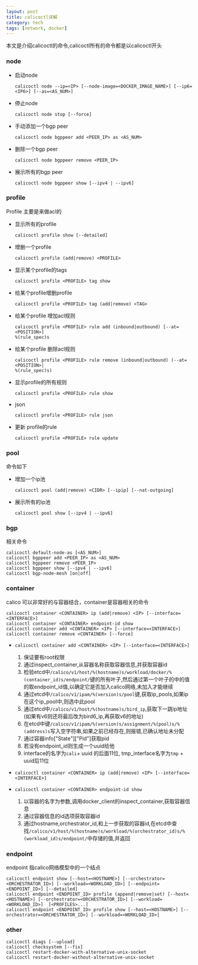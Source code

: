 ```yaml
---
layout: post
title: calicoctl详解
category: tech
tags: [network, docker]
---
```


本文是介绍calicoctl的命令,calicoctl所有的命令都是以calicoctl开头

### node

* 启动node

    ```
    calicoctl node --ip=<IP> [--node-image=<DOCKER_IMAGE_NAME>] [--ip6=<IP6>] [--as=<AS_NUM>]
    ```

* 停止node

    ```
    calicoctl node stop [--force]
    ```
 
* 手动添加一个bgp peer

    ```
    calicoctl node bgppeer add <PEER_IP> as <AS_NUM>
    ```
    
* 删除一个bgp peer

    ```
    calicoctl node bgppeer remove <PEER_IP>
    ```
   
* 展示所有的bgp peer

    ```
    calicoctl node bgppeer show [--ipv4 | --ipv6]
    ```

### profile

Profile 主要是来做acl的

* 显示所有的profile

    ```
    calicoctl profile show [--detailed]
    ```

* 增删一个profile
    
    ```
    calicoctl profile (add|remove) <PROFILE>
    ```
    
* 显示某个profile的tags

    ```
    calicoctl profile <PROFILE> tag show
    ```
    
* 给某个profile增删profile

    ```
    calicoctl profile <PROFILE> tag (add|remove) <TAG>
    ```
    
* 给某个profile 增加acl规则

    ```
    calicoctl profile <PROFILE> rule add (inbound|outbound) [--at=<POSITION>]
    %(rule_spec)s
    ```

* 给某个profile 删除acl规则

    ```
    calicoctl profile <PROFILE> rule remove (inbound|outbound) (--at=<POSITION>|
    %(rule_spec)s)
    ```

* 显示profile的所有规则

    ```
    calicoctl profile <PROFILE> rule show
    ```

* json 
    ```
    calicoctl profile <PROFILE> rule json
    ```
    
* 更新 profile的rule
    ```
    calicoctl profile <PROFILE> rule update
    ```

### pool

命令如下

* 增加一个ip池
   ```
   calicoctl pool (add|remove) <CIDR> [--ipip] [--nat-outgoing]
   ```
 
* 展示所有的ip池
   ```
   calicoctl pool show [--ipv4 | --ipv6]
   ```

### bgp

相关命令

```
calicoctl default-node-as [<AS_NUM>]
calicoctl bgppeer add <PEER_IP> as <AS_NUM>
calicoctl bgppeer remove <PEER_IP>
calicoctl bgppeer show [--ipv4 | --ipv6]
calicoctl bgp-node-mesh [on|off]
```

### container

calico 可以非常好的与容器结合，container是容器相关的命令

  ```
  calicoctl container <CONTAINER> ip (add|remove) <IP> [--interface=<INTERFACE>]
  calicoctl container <CONTAINER> endpoint-id show
  calicoctl container add <CONTAINER> <IP> [--interface=<INTERFACE>]
  calicoctl container remove <CONTAINER> [--force]
  ```
  
  * `calicoctl container add <CONTAINER> <IP> [--interface=<INTERFACE>]`

      1. 保证要有root权限
      2. 通过inspect_container,从容器名称获取容器信息,并获取容器id
      3. 检验etcd中`/calico/v1/host/%(hostname)s/workload/docker/%(container_id)s/endpoint/`键的所有叶子,然后通过第一个叶子的中的值的取endpoint_id值,以确定它是否加入calico网络,未加入才能继续
      4. 通过etcd中`/calico/v1/ipam/%(version)s/pool`键,获取ip_pools,如果ip在这个ip_pool中,则选中此pool
      5. 通过etcd中`/calico/v1/host/%(hostname)s/bird_ip`,获取下一跳ip地址(如果有v6则还将最后改为bird6_ip,再获取v6的地址)
      6. 在etcd中键`/calico/v1/ipam/%(version)s/assignment/%(pool)s/%(address)s`写入空字符串,如果之前已经存在,则报错,已确认地址未分配
      7. 通过容器info["State"]["Pid"]获取pid
      8. 若没有endpoint_id则生成一个uuid给他
      9. interface的名字为`cali`+ uuid 的后面11位, tmp_interface名字为`tmp` + uuid后11位
  
  * `calicoctl container <CONTAINER> ip (add|remove) <IP> [--interface=<INTERFACE>]`
  
  * `calicoctl container <CONTAINER> endpoint-id show`

      1. 以容器的名字为参数,调用docker\_client的inspect_container,获取容器信息
      2. 通过容器信息的id选项获取容器id
      3. 通过hostname,orchestrator_id,和上一步获取的容器id,在etcd中查找`/calico/v1/host/%(hostname)s/workload/%(orchestrator_id)s/%(workload_id)s/endpoint/`中存储的值,并返回

### endpoint

endpoint 指calico网络模型中的一个结点

```
calicoctl endpoint show [--host=<HOSTNAME>] [--orchestrator=<ORCHESTRATOR_ID>] [--workload=<WORKLOAD_ID>] [--endpoint=<ENDPOINT_ID>] [--detailed]
calicoctl endpoint <ENDPOINT_ID> profile (append|remove|set) [--host=<HOSTNAME>] [--orchestrator=<ORCHESTRATOR_ID>] [--workload=<WORKLOAD_ID>]  [<PROFILES>...]
calicoctl endpoint <ENDPOINT_ID> profile show [--host=<HOSTNAME>] [--orchestrator=<ORCHESTRATOR_ID>] [--workload=<WORKLOAD_ID>]
```

### other

```
calicoctl diags [--upload]
calicoctl checksystem [--fix]
calicoctl restart-docker-with-alternative-unix-socket
calicoctl restart-docker-without-alternative-unix-socket
```
